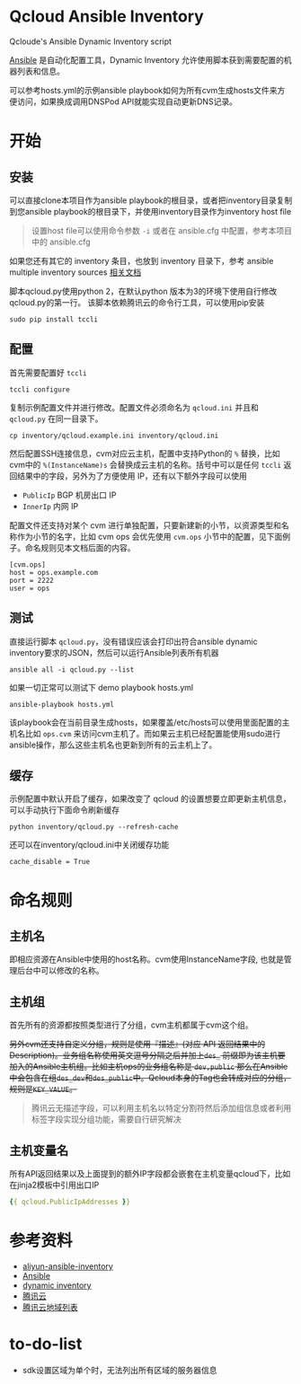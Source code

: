 # Qcloud Ansible Inventory

Qcloude's Ansible Dynamic Inventory script

[Ansible](https://docs.ansible.com/) 是自动化配置工具，Dynamic Inventory 允许使用脚本获到需要配置的机器列表和信息。

可以参考hosts.yml的示例ansible playbook如何为所有cvm生成hosts文件来方便访问，如果换成调用DNSPod API就能实现自动更新DNS记录。


# 开始

## 安装

可以直接clone本项目作为ansible playbook的根目录，或者把inventory目录复制到您ansible playbook的根目录下，并使用inventory目录作为inventory host file

> 设置host file可以使用命令参数 `-i` 或者在 ansible.cfg 中配置，参考本项目中的 ansible.cfg

如果您还有其它的 inventory 条目，也放到 inventory 目录下，参考 ansible multiple inventory sources [相关文档](http://docs.ansible.com/intro_dynamic_inventory.html#using-multiple-inventory-sources)

脚本qcloud.py使用python 2，在默认python 版本为3的环境下使用自行修改qcloud.py的第一行。
该脚本依赖腾讯云的命令行工具，可以使用pip安装
```
sudo pip install tccli
```
## 配置

首先需要配置好 `tccli`
```
tccli configure
```

复制示例配置文件并进行修改。配置文件必须命名为 `qcloud.ini` 并且和 `qcloud.py` 在同一目录下。
```
cp inventory/qcloud.example.ini inventory/qcloud.ini
```
然后配置SSH连接信息，cvm对应云主机，配置中支持Python的 `%` 替换，比如cvm中的 `%(InstanceName)s` 会替换成云主机的名称。括号中可以是任何 `tccli` 返回结果中的字段，另外为了方便使用 IP，还有以下额外字段可以使用
-	`PublicIp` BGP 机房出口 IP
-	`InnerIp` 内网 IP

配置文件还支持对某个 cvm 进行单独配置，只要新建新的小节，以资源类型和名称作为小节的名字，比如 cvm ops 会优先使用 `cvm.ops` 小节中的配置，见下面例子。命名规则见本文档后面的内容。
```
[cvm.ops]
host = ops.example.com
port = 2222
user = ops
```
## 测试
直接运行脚本 `qcloud.py`，没有错误应该会打印出符合ansible dynamic inventory要求的JSON，然后可以运行Ansible列表所有机器
```
ansible all -i qcloud.py --list
```
如果一切正常可以测试下 demo playbook hosts.yml
```
ansible-playbook hosts.yml
```
该playbook会在当前目录生成hosts，如果覆盖/etc/hosts可以使用里面配置的主机名比如 `ops.cvm` 来访问cvm主机了。而如果云主机已经配置能使用sudo进行ansible操作，那么这些主机名也更新到所有的云主机上了。

## 缓存
示例配置中默认开启了缓存，如果改变了 qcloud 的设置想要立即更新主机信息，可以手动执行下面命令刷新缓存
```
python inventory/qcloud.py --refresh-cache
```
还可以在inventory/qcloud.ini中关闭缓存功能

```
cache_disable = True
```

# 命名规则
## 主机名

即相应资源在Ansible中使用的host名称。cvm使用InstanceName字段, 也就是管理后台中可以修改的名称。
## 主机组

首先所有的资源都按照类型进行了分组，cvm主机都属于cvm这个组。

~~另外cvm还支持自定义分组，规则是使用『描述』(对应 API 返回结果中的Description)。业务组名称使用英文逗号分隔之后并加上`des_` 前缀即为该主机要加入的Ansible主机组。比如主机ops的业务组名称是 `dev,public` 那么在Ansible中会包含在组`des_dev`和`des_public`中。Qcloud本身的Tag也会转成对应的分组，规则是`KEY_VALUE`。~~
> 腾讯云无描述字段，可以利用主机名以特定分割符然后添加组信息或者利用标签字段实现分组功能，需要自行研究解决

## 主机变量名
所有API返回结果以及上面提到的额外IP字段都会嵌套在主机变量qcloud下，比如在jinja2模板中引用出口IP
``` yaml
{{ qcloud.PublicIpAddresses }}
```

# 参考资料
- [aliyun-ansible-inventory](https://github.com/doitian/aliyun-ansible-inventory)
- [Ansible](http://www.ansible.com)
- [dynamic inventory](http://docs.ansible.com/intro_dynamic_inventory.html)
- [腾讯云](https://cloud.tencent.com/)
- [腾讯云地域列表](https://cloud.tencent.com/document/api/213/15692#.E5.9C.B0.E5.9F.9F.E5.88.97.E8.A1.A8)

# to-do-list
- sdk设置区域为单个时，无法列出所有区域的服务器信息
